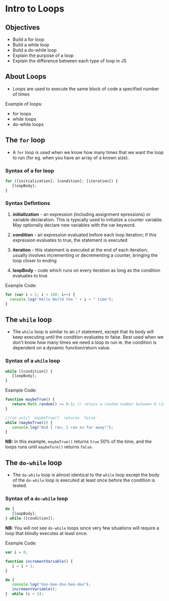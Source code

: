 # Intro to Loops

## Objectives

- Build a for loop
- Build a while loop
- Build a do-while loop
- Explain the purpose of a loop
- Explain the difference between each type of loop in JS

## About Loops

- Loops are used to execute the same block of code a specified number of times

Example of loops:

- for loops
- while loops
- do-while loops

## The `for` loop

- A `for` loop is used when we know how many times that we want the loop to run (for eg. when you have an array of a known size).

### Syntax of a for loop

```js
for ([initialization]; [condition]; [iteration]) {
   [loopBody];
}
```

### Syntax Defintions

1. **initialization** - an expression (including assignment epressions) or variable declaration. This is typically used to initialize a counter variable. May optionally declare new variables with the var keyword.

2. **condition** - an expression evaluated before each loop iteration; if this expression evaluates to true, the statement is executed

3. **iteration** - this statement is executed at the end of each iteration; usually involves incrementing or decrementing a counter, bringing the loop closer to ending

4. **loopBody** - code which runs on every iteration as long as the condition evaluates to true

Example Code:

```js
for (var i = 1; i < 100; i++) {
  console.log("Hello World the " + i + " time");
}
```

## The `while` loop
 
- The `while` loop is similar to an `if` statement, except that its body will keep executing until the condition evaluates to false. Best used when we don't know how many times we need a loop to run ie. the condition is dependent on a dynamic function/return value.

### Syntax of a `while` loop

```js
while ([condition]) {
   [loopBody];
}
```

Example Code:

```js
function maybeTrue() {
   return Math.random() >= 0.5; // retuns a random number between 0 (inclusive) and 1 (exclusive)
}

//run until `maybeTrue()` returns `false`
while (maybeTrue()) {
   console.log("And I ran; I ran so far away!");
}
```

**NB:** In this example, `maybeTrue()` returns `true` 50% of the time, and the loops runs until `maybeTure()` returns `false`.

## The `do-while` loop
 
- The `do-while` loop is almost identical to the `while` loop except the body of the `do-while` loop is executed at least once before the condition is tested. 

### Syntax of a `do-while` loop

```js
do {
   [loopBody];
} while ([condition]);
```

**NB:** You will not see `do-while` loops since very few situations will require a loop that blindly executes at least once.

Example Code:

```js
var i = 0;

function incrementVariable() {
   i = i + 1;
}

do {
   console.log("doo-bee-doo-bee-doo");
   incrementVariable();
}  while (i < 5);
```

